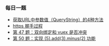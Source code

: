 ### 每日一题
- [获取URL中参数值（QueryString）的4种方法](https://github.com/zeroone001/remind_exercises/blob/master/DailyInterview/3-23.js)
- [https 握手过程](https://github.com/zeroone001/remind_exercises/blob/master/DailyInterview/3-29.js)
- [第 47 题：双向绑定和 vuex 是否冲突](https://github.com/zeroone001/remind_exercises/blob/master/DailyInterview/4-3.js)
- [第 50 题：实现 (5).add(3).minus(2) 功能](https://github.com/zeroone001/remind_exercises/blob/master/DailyInterview/4-9.js)
